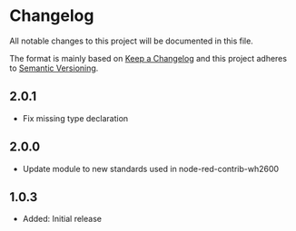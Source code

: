 # Changelog

All notable changes to this project will be documented in this file.

The format is mainly based on [Keep a Changelog](http://keepachangelog.com/)
and this project adheres to [Semantic Versioning](http://semver.org/).

## 2.0.1

- Fix missing type declaration

## 2.0.0

- Update module to new standards used in node-red-contrib-wh2600

## 1.0.3

- Added: Initial release
